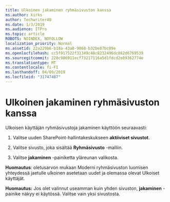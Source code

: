 ```yaml
---
title: Ulkoinen jakaminen ryhmäsivuston kanssa
ms.author: kirks
author: Techwriter40
ms.date: 1/3/2019
ms.audience: ITPro
ms.topic: article
ROBOTS: NOINDEX, NOFOLLOW
localization_priority: Normal
ms.assetid: 22a229b6-b18a-43a8-9868-b32be87bc09e
ms.openlocfilehash: cc5f917522f31349c48c8232496dc862d6769539
ms.sourcegitcommit: 228c986911ecf73217116a5d1fdcd2e89362774e
ms.translationtype: MT
ms.contentlocale: fi-FI
ms.lasthandoff: 04/09/2019
ms.locfileid: "31747487"
---
```

# <a name="external-sharing-with-a-team-site"></a>Ulkoinen jakaminen ryhmäsivuston kanssa

Ulkoisen käyttäjän ryhmäsivustoja jakaminen käyttöön seuraavasti: 
  
1. Valitse uuden SharePoint-hallintakeskukseen **aktiiviset sivustot**.
  
2. Valitse sivusto, joka sisältää **Ryhmäsivusto** -malliin. 
  
3. Valitse **jakaminen** -painiketta yläreunan valikosta. 
  
 **Huomautus**: oletusarvon mukaan Moderni ryhmäsivuston luomisen yhteydessä jaetulle ulkoinen asetetaan uudet ja olemassa olevat Ulkoiset käyttäjät. 
  
 **Huomautus:** Jos olet valinnut useamman kuin yhden sivuston, **jakaminen** -painike näkyy ei käytössä. Valitse vain yksi sivustosta. 
  

